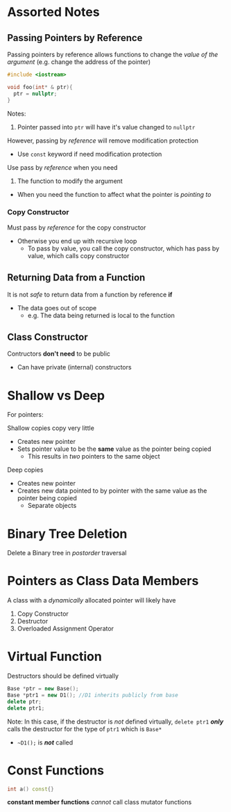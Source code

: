 # Assorted Notes

## Passing Pointers by Reference

Passing pointers by reference allows functions to change the *value of the argument* (e.g. change the address of the pointer)

```c++
#include <iostream>

void foo(int* & ptr){
  ptr = nullptr;
}
```
Notes:
1. Pointer passed into `ptr` will have it's value changed to `nullptr`

However, passing by *reference* will remove modification protection
* Use `const` keyword if need modification protection

Use pass by *reference* when you need
1. The function to modify the argument
  * When you need the function to affect what the pointer is *pointing to*

### Copy Constructor

Must pass by *reference* for the copy constructor
* Otherwise you end up with recursive loop
  * To pass by value, you call the copy constructor, which has pass by value, which calls copy constructor

## Returning Data from a Function

It is not *safe* to return data from a function by reference **if**
* The data goes out of scope
  * e.g. The data being returned is local to the function

## Class Constructor

Contructors **don't need** to be public
* Can have private (internal) constructors

# Shallow vs Deep

For pointers:

Shallow copies copy very little
* Creates new pointer
* Sets pointer value to be the **same** value as the pointer being copied
  * This results in *two* pointers to the same object

Deep copies
* Creates new pointer
* Creates new data pointed to by pointer with the same value as the pointer being copied
  * Separate objects

# Binary Tree Deletion

Delete a Binary tree in *postorder* traversal

# Pointers as Class Data Members

A class with a *dynamically* allocated pointer will likely have
1. Copy Constructor
2. Destructor
3. Overloaded Assignment Operator

# Virtual Function

Destructors should be defined virtually

```c++
Base *ptr = new Base();
Base *ptr1 = new D1(); //D1 inherits publicly from base
delete ptr;
delete ptr1;
```
Note: In this case, if the destructor is *not* defined virtually, `delete ptr1` ***only*** calls the destructor for the type of `ptr1` which is `Base*`
* `~D1();` is ***not*** called

# Const Functions

```c++
int a() const{}
```

**constant member functions** *cannot* call class mutator functions
